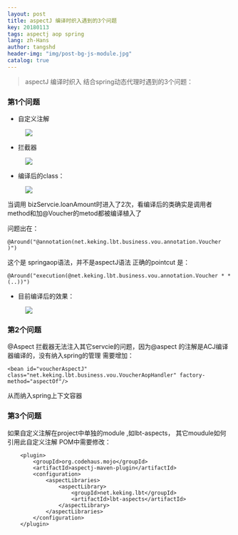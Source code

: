 ```yaml
---
layout: post
title: aspectJ 编译时织入遇到的3个问题
key: 20180113
tags: aspectj aop spring 
lang: zh-Hans
author: tangshd
header-img: "img/post-bg-js-module.jpg"
catalog: true
---
```


> aspectJ 编译时织入 结合spring动态代理时遇到的3个问题：

### 第1个问题

- 自定义注解
<figure>
<a><img src="{{site.url}}/img/in-post/20180113/pic1.png"></a>
</figure>

-  拦截器
<figure>
<a><img src="{{site.url}}/img/in-post/20180113/pic2.png"></a>
</figure>

-  编译后的class：
<figure>
<a><img src="{{site.url}}/img/in-post/20180113/pic3.png"></a>
</figure>

当调用 bizServcie.loanAmount时进入了2次，看编译后的类确实是调用者method和加@Voucher的metod都被编译植入了

问题出在：

```
@Around("@annotation(net.keking.lbt.business.vou.annotation.Voucher
)")
```

这个是 springaop语法，并不是aspectJ语法
正确的pointcut 是：

```
@Around("execution(@net.keking.lbt.business.vou.annotation.Voucher * *(..))")
```

- 目前编译后的效果：
<figure>
<a><img src="{{site.url}}/img/in-post/20180113/pic4.png"></a>
</figure>


### 第2个问题
@Aspect 拦截器无法注入其它servcie的问题，因为@aspect 的注解是ACJ编译器编译的，没有纳入spring的管理
需要增加：

```
<bean id="voucherAspectJ" class="net.keking.lbt.business.vou.VoucherAopHandler" factory-method="aspectOf"/>
```
从而纳入spring上下文容器

### 第3个问题
如果自定义注解在project中单独的module ,如lbt-aspects， 其它moudule如何引用此自定义注解
POM中需要修改：

```
	<plugin>
	    <groupId>org.codehaus.mojo</groupId>
	    <artifactId>aspectj-maven-plugin</artifactId>
	    <configuration>
	        <aspectLibraries>
	            <aspectLibrary>
	                <groupId>net.keking.lbt</groupId>
	                <artifactId>lbt-aspects</artifactId>
	            </aspectLibrary>
	        </aspectLibraries>
	    </configuration>
	</plugin>
```


